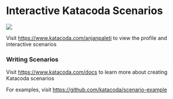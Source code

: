 # Interactive Katacoda Scenarios

[![](http://shields.katacoda.com/katacoda/anjanpaleti/count.svg)](https://www.katacoda.com/anjanpaleti "Get your profile on Katacoda.com")

Visit https://www.katacoda.com/anjanpaleti to view the profile and interactive scenarios

### Writing Scenarios
Visit https://www.katacoda.com/docs to learn more about creating Katacoda scenarios

For examples, visit https://github.com/katacoda/scenario-example
